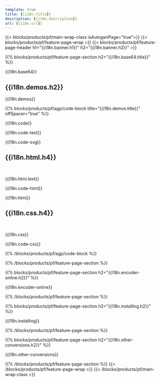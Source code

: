 ```yaml
---
template: true
title: {{i18n.title}}
description: {{i18n.description}}
url: {{i18n.url}}
---
```


{{< blocks/products/pf/main-wrap-class isAutogenPage="true">}}
{{< blocks/products/pf/feature-page-wrap >}}
{{< blocks/products/pf/feature-page-header h1="{{i18n.banner.h1}}"  h2="{{i18n.banner.h2}}" >}}

{{% blocks/products/pf/feature-page-section  h2="{{i18n.base64.title}}" %}}

{{i18n.base64}}

<h2>{{i18n.demos.h2}}</h2>

<p>{{i18n.demos}}</p>

{{% blocks/products/pf/agp/code-block title="{{i18n.demos.title}}" offSpacer="true" %}}

{{i18n.code}}<br>

<p>{{i18n.code-text}}</p>

{{i18n.code-svg}}
<br>

<h2>{{i18n.html.h4}}</h2><br>

{{i18n.html.text}}

{{i18n.code-html}}
<br>

{{i18n.html}}

<h2>{{i18n.css.h4}}</h2><br>

{{i18n.css}}

{{i18n.code-css}}
<br>

{{% /blocks/products/pf/agp/code-block %}}

{{% /blocks/products/pf/feature-page-section %}}

{{% blocks/products/pf/feature-page-section  h2="{{i18n.encoder-online.h2}}" %}}

{{i18n.encoder-online}}

 {{% /blocks/products/pf/feature-page-section %}}

{{% blocks/products/pf/feature-page-section  h2="{{i18n.installing.h2}}" %}}

{{i18n.installing}}

{{% /blocks/products/pf/feature-page-section %}}

{{% blocks/products/pf/feature-page-section  h2="{{i18n.other-conversions.h2}}" %}}

{{i18n.other-conversions}}

{{% /blocks/products/pf/feature-page-section %}}
{{< /blocks/products/pf/feature-page-wrap >}}
{{< /blocks/products/pf/main-wrap-class >}}